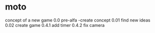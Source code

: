 # moto
concept of a new game
0.0 pre-alfa -create concept
0.01 find new ideas
0.02 create game
0.4.1 add timer
0.4.2 fix camera
